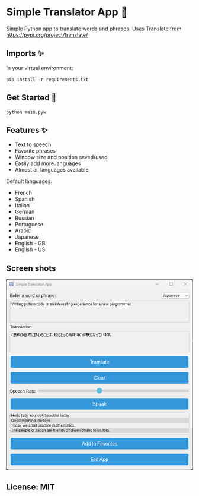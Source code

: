 
  # Simple Translator App 📝  
  Simple Python app to translate words and phrases.
  Uses Translate from https://pypi.org/project/translate/
    

  ## Imports ✨  
  In your virtual environment:

    pip install -r requirements.txt


  ## Get Started 🚀  
  
    python main.pyw
  
  ## Features ✨ 
 - Text to speech
 - Favorite phrases
 - Window size and position saved/used
 - Easily add more languages
 - Almost all languages available

 Default languages:
 - French
 - Spanish
 - Italian
 - German
 - Russian
 - Portuguese
 - Arabic
 - Japanese
 - English - GB
 - English - US


  

  ## Screen shots
  ![Screenshot](images/ss1.png)

  ##
  ## License: MIT
